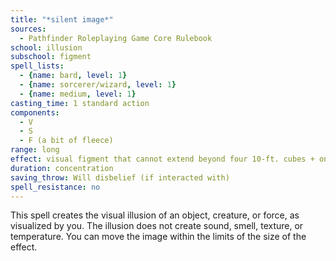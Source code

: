 ```yaml
---
title: "*silent image*"
sources:
  - Pathfinder Roleplaying Game Core Rulebook
school: illusion
subschool: figment
spell_lists:
  - {name: bard, level: 1}
  - {name: sorcerer/wizard, level: 1}
  - {name: medium, level: 1}
casting_time: 1 standard action
components:
  - V
  - S
  - F (a bit of fleece)
range: long
effect: visual figment that cannot extend beyond four 10-ft. cubes + one 10-ft. cube/level (S)
duration: concentration
saving_throw: Will disbelief (if interacted with)
spell_resistance: no
---
```


This spell creates the visual illusion of an object, creature, or force, as visualized by you. The illusion does not create sound, smell, texture, or temperature. You can move the image within the limits of the size of the effect.

